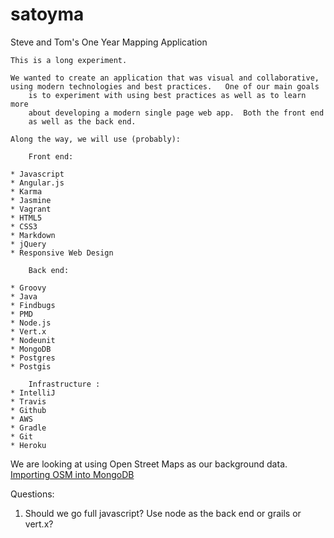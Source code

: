 # satoyma

Steve and Tom's One Year Mapping Application

	This is a long experiment.

	We wanted to create an application that was visual and collaborative,
	using modern technologies and best practices.   One of our main goals
        is to experiment with using best practices as well as to learn more
        about developing a modern single page web app.  Both the front end
        as well as the back end.

	Along the way, we will use (probably):

        Front end:

	* Javascript
	* Angular.js
	* Karma
	* Jasmine
	* Vagrant
	* HTML5
	* CSS3
	* Markdown
	* jQuery
	* Responsive Web Design

        Back end:

	* Groovy
	* Java
	* Findbugs
	* PMD
	* Node.js
	* Vert.x
	* Nodeunit
	* MongoDB
	* Postgres
	* Postgis

        Infrastructure :
	* IntelliJ
	* Travis
	* Github
	* AWS
	* Gradle
	* Git
	* Heroku

We are looking at using Open Street Maps as our background data. [Importing OSM into MongoDB][impmongo]

Questions:

1.  Should we go full javascript?  Use node as the back end or grails or vert.x?


[impmongo]: http://derickrethans.nl/importing-osm-into-mongodb.html
